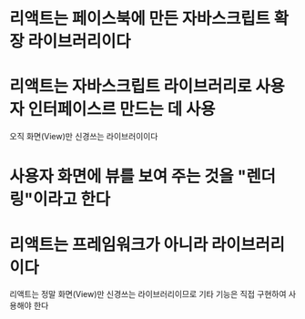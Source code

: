 # 리액트는 페이스북에 만든 자바스크립트 확장 라이브러리이다

# 리액트는 자바스크립트 라이브러리로 사용자 인터페이스르 만드는 데 사용
  오직 화면(View)만 신경쓰는 라이브러이이다

# 사용자 화면에 뷰를 보여 주는 것을 "렌더링"이라고 한다

# 리액트는 프레임워크가 아니라 라이브러리이다
  리액트는 정말 화면(View)만 신경쓰는 라이브러리이므로 기타 기능은 직접 구현하여 사용해야 한다
